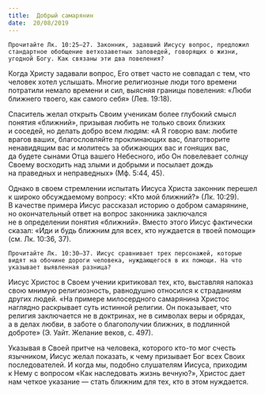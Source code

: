 ```yaml
---
title:  Добрый самарянин
date:  20/08/2019
---
```


`Прочитайте Лк. 10:25–27. Законник, задавший Иисусу вопрос, предложил стандартное обобщение ветхозаветных заповедей, говорящих о жизни, угодной Богу. Как связаны эти два повеления?`

Когда Христу задавали вопрос, Его ответ часто не совпадал с тем, что человек хотел услышать. Многие религиозные люди того времени потратили немало времени и сил, выясняя границы повеления: «Люби ближнего твоего, как самого себя» (Лев. 19:18).

Спаситель желал открыть Своим ученикам более глубокий смысл понятия «ближний», призывая любить не только своих близких и соседей, но делать добро всем людям: «А Я говорю вам: любите врагов ваших, благословляйте проклинающих вас, благотворите ненавидящим вас и молитесь за обижающих вас и гонящих вас, да будете сынами Отца вашего Небесного, ибо Он повелевает солнцу Своему восходить над злыми и добрыми и посылает дождь на праведных и неправедных» (Мф. 5:44, 45).

Однако в своем стремлении испытать Иисуса Христа законник перешел к широко обсуждаемому вопросу: «Кто мой ближний?» (Лк. 10:29). В качестве примера Иисус рассказал историю о добром самарянине, но окончательный ответ на вопрос законника заключался не в определении понятия «ближний». Вместо этого Иисус фактически сказал: «Иди и будь ближним для всех, кто нуждается в твоей помощи» (см. Лк. 10:36, 37).

`Прочитайте Лк. 10:30–37. Иисус сравнивает трех персонажей, которые видят на обочине дороги человека, нуждающегося в их помощи. На что указывает выявленная разница?`

Иисус Христос в Своем учении критиковал тех, кто, выставляя напоказ свою мнимую религиозность, равнодушно относился к страданиям других людей. «На примере милосердного самарянина Христос наглядно раскрывает суть истинной религии. Он показывает, что религия заключается не в доктринах, не в символах веры и обрядах, а в делах любви, в заботе о благополучии ближних, в подлинной доброте» (Э. Уайт. Желание веков, с. 497).

Указывая в Своей притче на человека, которого кто-то мог счесть язычником, Иисус желал показать, к чему призывает Бог всех Своих последователей. И когда мы, подобно слушателям Иисуса, приходим к Нему с вопросом «Как наследовать жизнь вечную?», Христос дает нам четкое указание — стать ближним для тех, кто в этом нуждается.